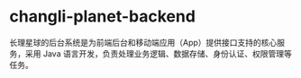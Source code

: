 # changli-planet-backend
长理星球的后台系统是为前端后台和移动端应用（App）提供接口支持的核心服务，采用 Java 语言开发，负责处理业务逻辑、数据存储、身份认证、权限管理等任务。
